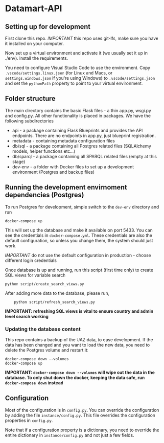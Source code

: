 # Datamart-API

## Setting up for development
First clone this repo. *IMPORTANT* this repo uses git-lfs, make sure you have it installed on your computer.

Now set up a virtual environment and activate it (we usually set it up in ./env). Install the requirements.

You need to configure Visual Studio Code to use the environment. Copy `.vscode/settings.linux.json` (for Linux and Macs, or `settings.windows.json` if you're using Windows) to `.vscode/settings.json` and set the `pythonPath` property to point to your virtual environment.

## Folder structure
The main directory contains the basic Flask files - a thin app.py, wsgi.py and config.py. All other functionality is placed in packages. We have the following subdirectories

* api - a package containing Flask Blueprints and provides the API endpoints. There are no endpoints in app.py, just blueprint registration.
* metadata - containing metadata configuration files
* db/sql - a package containing all Postgres related files (SQLAlchemy models, helper functions etc...)
* db/sparql - a package containing all SPARQL related files (empty at this stage)
* dev-env - a folder with Docker files to set up a development environment (Postgres and backup files)

## Running the development envirnoment dependencies (Postgres)
To run Postgres for development, simple switch to the `dev-env` directory and run

    docker-compose up

This will set up the database and make it available on port 5433. You can see the credentials in `docker-compose.yml`. These credentials are also the default configuration, so unless you change them, the system should just work.

*IMPORTANT* do not use the default configuration in production - choose different login credentials

Once database is up and running, run this script (first time only) to create SQL views for variable search

```
python script/create_search_views.py
```

After adding more data to the database, please run,

```
    python script/refresh_search_views.py 
```

**IMPORTANT: refreshing SQL views is vital to ensure country and admin level search working**

### Updating the database content
This repo contains a backup of the UAZ data, to ease development. If the data has been changed and you want to load the new data, you need to delete the Postgres volume and restart it:

    docker-compose down --volumes
    docker-compose up

**IMPORTANT: `docker-compose down --volumes` will wipe out the data in the database. To only shut down the docker, keeping the data safe, run `docker-compose down` instead**

## Configuration
Most of the configuration is in `config.py`. You can override the configuration by adding the file `instance/config.py`. This file overrides the configuration properties in `config.py`.

Note that if a configuration property is a dictionary, you need to override the entire dictionary in `instance/config.py` and not just a few fields.
